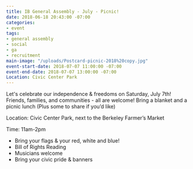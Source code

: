 ```yaml
---
title: IB General Assembly - July - Picnic!
date: 2018-06-18 20:43:00 -07:00
categories:
- event
tags:
- general assembly
- social
- ga
- recruitment
main-image: "/uploads/Postcard-picnic-2018%20copy.jpg"
event-start-date: 2018-07-07 11:00:00 -07:00
event-end-date: 2018-07-07 13:00:00 -07:00
Location: Civic Center Park
---
```


Let's celebrate our independence & freedoms on Saturday, July 7th!
Friends, families, and communities - all are welcome!
Bring a blanket and a picnic lunch 
(Plus some to share if you’d like) 

Location: Civic Center Park, next to the Berkeley Farmer’s Market

Time: 11am-2pm

* Bring your flags & your red, white and blue!
* Bill of Rights Reading
* Musicians welcome
* Bring your civic pride & banners